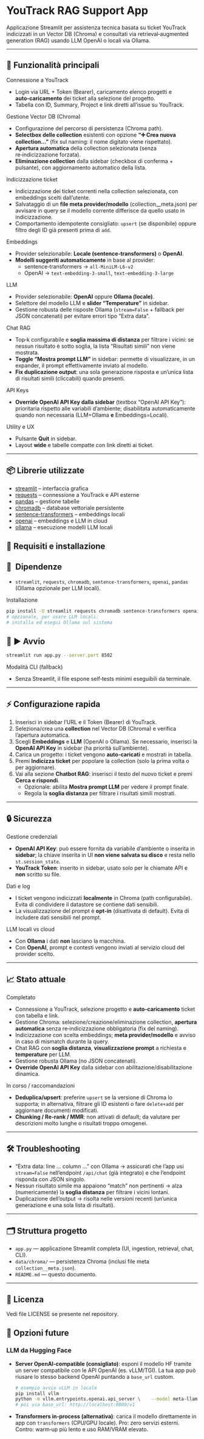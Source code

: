 # YouTrack RAG Support App

Applicazione Streamlit per assistenza tecnica basata su ticket YouTrack indicizzati in un Vector DB (Chroma) e consultati via retrieval‑augmented generation (RAG) usando LLM OpenAI o locali via Ollama.

---

## 🚀 Funzionalità principali

Connessione a YouTrack
- Login via URL + Token (Bearer), caricamento elenco progetti e **auto‑caricamento** dei ticket alla selezione del progetto.
- Tabella con ID, Summary, Project e link diretti all’issue su YouTrack.

Gestione Vector DB (Chroma)
- Configurazione del percorso di persistenza (Chroma path).
- **Selectbox delle collection** esistenti con opzione **“➕ Crea nuova collection…”** (fix sul naming: il nome digitato viene rispettato).
- **Apertura automatica** della collection selezionata (senza re‑indicizzazione forzata).
- **Eliminazione collection** dalla sidebar (checkbox di conferma + pulsante), con aggiornamento automatico della lista.

Indicizzazione ticket
- Indicizzazione dei ticket correnti nella collection selezionata, con embeddings scelti dall’utente.
- Salvataggio di un **file meta provider/modello** (collection__meta.json) per avvisare in query se il modello corrente differisce da quello usato in indicizzazione.
- Comportamento idempotente consigliato: `upsert` (se disponibile) oppure filtro degli ID già presenti prima di `add`.

Embeddings
- Provider selezionabile: **Locale (sentence‑transformers)** o **OpenAI**.
- **Modelli suggeriti automaticamente** in base al provider:
  - sentence‑transformers → `all-MiniLM-L6-v2`
  - OpenAI → `text-embedding-3-small`, `text-embedding-3-large`

LLM
- Provider selezionabile: **OpenAI** oppure **Ollama (locale)**.
- Selettore del modello LLM e **slider “Temperature”** in sidebar.
- Gestione robusta delle risposte Ollama (`stream=False` + fallback per JSON concatenati) per evitare errori tipo “Extra data”.

Chat RAG
- Top‑k configurabile e **soglia massima di distanza** per filtrare i vicini: se nessun risultato è sotto soglia, la lista “Risultati simili” non viene mostrata.
- **Toggle “Mostra prompt LLM”** in sidebar: permette di visualizzare, in un expander, il prompt effettivamente inviato al modello.
- **Fix duplicazione output**: una sola generazione risposta e un’unica lista di risultati simili (cliccabili) quando presenti.

API Keys
- **Override OpenAI API Key dalla sidebar** (textbox “OpenAI API Key”): prioritaria rispetto alle variabili d’ambiente; disabilitata automaticamente quando non necessaria (LLM=Ollama **e** Embeddings=Locali).

Utility e UX
- Pulsante **Quit** in sidebar.
- Layout **wide** e tabelle compatte con link diretti ai ticket.

---
## 📦 Librerie utilizzate

- [streamlit](https://streamlit.io/) – interfaccia grafica
- [requests](https://docs.python-requests.org/) – connessione a YouTrack e API esterne
- [pandas](https://pandas.pydata.org/) – gestione tabelle
- [chromadb](https://docs.trychroma.com/) – database vettoriale persistente
- [sentence-transformers](https://www.sbert.net/) – embeddings locali
- [openai](https://github.com/openai/openai-python) – embeddings e LLM in cloud
- [ollama](https://ollama.ai/) – esecuzione modelli LLM locali
## 🧰 Requisiti e installazione

## 🔹 ️ Dipendenze
- `streamlit`, `requests`, `chromadb`, `sentence-transformers`, `openai`, `pandas` (Ollama opzionale per LLM locali).

Installazione
```bash
pip install -U streamlit requests chromadb sentence-transformers openai tiktoken pandas
# opzionale, per usare LLM locali:
# installa ed esegui Ollama sul sistema
```

## 🔹 ▶️ Avvio
```bash
streamlit run app.py --server.port 8502
```

Modalità CLI (fallback)
- Senza Streamlit, il file espone self‑tests minimi eseguibili da terminale.

---

## ⚡️ Configurazione rapida

1. Inserisci in sidebar l’URL e il Token (Bearer) di YouTrack.
2. Seleziona/crea una **collection** nel Vector DB (Chroma) e verifica l’apertura automatica.
3. Scegli **Embeddings** e **LLM** (OpenAI o Ollama). Se necessario, inserisci la **OpenAI API Key** in sidebar (ha priorità sull’ambiente).
4. Carica un progetto: i ticket vengono **auto‑caricati** e mostrati in tabella.
5. Premi **Indicizza ticket** per popolare la collection (solo la prima volta o per aggiornare).
6. Vai alla sezione **Chatbot RAG**: inserisci il testo del nuovo ticket e premi **Cerca e rispondi**.
   - Opzionale: abilita **Mostra prompt LLM** per vedere il prompt finale.
   - Regola la **soglia distanza** per filtrare i risultati simili mostrati.

---

## 🔒 Sicurezza

Gestione credenziali
- **OpenAI API Key**: può essere fornita da variabile d’ambiente o inserita in **sidebar**; la chiave inserita in UI **non viene salvata su disco** e resta nello `st.session_state`.
- **YouTrack Token**: inserito in sidebar, usato solo per le chiamate API e **non** scritto su file.

Dati e log
- I ticket vengono indicizzati **localmente** in Chroma (path configurabile). Evita di condividere il datastore se contiene dati sensibili.
- La visualizzazione del prompt è **opt‑in** (disattivata di default). Evita di includere dati sensibili nel prompt.

LLM locali vs cloud
- Con **Ollama** i dati **non** lasciano la macchina.
- Con **OpenAI**, prompt e contesti vengono inviati al servizio cloud del provider scelto.

---

## 📈 Stato attuale

Completato
- Connessione a YouTrack, selezione progetto e **auto‑caricamento** ticket con tabella e link.
- Gestione Chroma: selezione/creazione/eliminazione collection, **apertura automatica** senza re‑indicizzazione obbligatoria (fix del naming).
- Indicizzazione con scelta embeddings; **meta provider/modello** e avviso in caso di mismatch durante la query.
- Chat RAG con **soglia distanza**, **visualizzazione prompt** a richiesta e **temperature** per LLM.
- Gestione robusta Ollama (no JSON concatenati).
- **Override OpenAI API Key** dalla sidebar con abilitazione/disabilitazione dinamica.

In corso / raccomandazioni
- **Deduplica/upsert**: preferire `upsert` se la versione di Chroma lo supporta; in alternativa, filtrare gli ID esistenti o fare `delete+add` per aggiornare documenti modificati.
- **Chunking / Re‑rank / MMR**: non attivati di default; da valutare per descrizioni molto lunghe o risultati troppo omogenei.

---

## 🛠️ Troubleshooting

- “Extra data: line … column …” con Ollama → assicurati che l’app usi `stream=False` nell’endpoint `/api/chat` (già integrato) e che l’endpoint risponda con JSON singolo.
- Nessun risultato simile ma appaiono “match” non pertinenti → alza (numericamente) la **soglia distanza** per filtrare i vicini lontani.
- Duplicazione dell’output → risolta nelle versioni recenti (un’unica generazione e una sola lista di risultati).

---

## 🗂️ Struttura progetto

- `app.py` — applicazione Streamlit completa (UI, ingestion, retrieval, chat, CLI).
- `data/chroma/` — persistenza Chroma (inclusi file meta `collection__meta.json`).
- `README.md` — questo documento.

---

## 📄 Licenza

Vedi file LICENSE se presente nel repository.

## 🌱 Opzioni future

### LLM da Hugging Face
- **Server OpenAI‑compatible (consigliato)**: esponi il modello HF tramite un server compatibile con le API OpenAI (es. vLLM/TGI). La tua app può riusare lo stesso backend OpenAI puntando a `base_url` custom.
  ```bash
  # esempio avvio vLLM in locale
  pip install vllm
  python -m vllm.entrypoints.openai.api_server \    --model meta-llama/Meta-Llama-3.1-8B-Instruct \    --host 0.0.0.0 --port 8000
  # poi usa base_url: http://localhost:8000/v1
  ```
- **Transformers in‑process (alternativa)**: carica il modello direttamente in app con `transformers` (CPU/GPU locale). Pro: zero servizi esterni. Contro: warm‑up più lento e uso RAM/VRAM elevato.